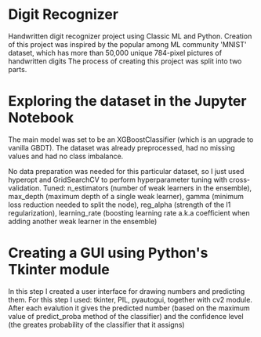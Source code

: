 # Digit Recognizer
Handwritten digit recognizer project using Classic ML and Python.
Creation of this project was inspired by the popular among ML community 'MNIST' dataset, which has more than 50,000 unique 784-pixel pictures of handwritten digits
The process of creating this project was split into two parts.
# Exploring the dataset in the Jupyter Notebook
The main model was set to be an XGBoostClassifier (which is an upgrade to vanilla GBDT). The dataset was already preprocessed, had no missing values and had no class imbalance. 

No data preparation was needed for this particular dataset, so I just used hyperopt and GridSearchCV to perform hyperparameter tuning with cross-validation. Tuned: n_estimators (number of weak learners in the ensemble), max_depth (maximum depth of a single weak learner), gamma (minimum loss reduction needed to split the node), reg_alpha (strength of the l1 regularization), learning_rate (boosting learning rate a.k.a coefficient when adding another weak learner in the ensemble)

# Creating a GUI using Python's Tkinter module
In this step I created a user interface for drawing numbers and predicting them. For this step I used: tkinter, PIL, pyautogui, together with cv2 module. After each evalution it gives the predicted number (based on the maximum value of predict_proba method of the classifier) and the confidence level (the greates probability of the classifier that it assigns)



